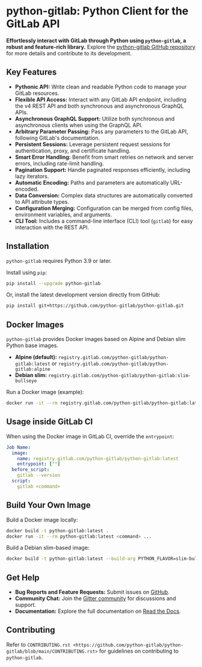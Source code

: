 # python-gitlab: Python Client for the GitLab API

**Effortlessly interact with GitLab through Python using `python-gitlab`, a robust and feature-rich library.** Explore the [python-gitlab GitHub repository](https://github.com/python-gitlab/python-gitlab) for more details and contribute to its development.

## Key Features

*   **Pythonic API:** Write clean and readable Python code to manage your GitLab resources.
*   **Flexible API Access:** Interact with any GitLab API endpoint, including the v4 REST API and both synchronous and asynchronous GraphQL APIs.
*   **Asynchronous GraphQL Support:** Utilize both synchronous and asynchronous clients when using the GraphQL API.
*   **Arbitrary Parameter Passing:** Pass any parameters to the GitLab API, following GitLab's documentation.
*   **Persistent Sessions:** Leverage persistent request sessions for authentication, proxy, and certificate handling.
*   **Smart Error Handling:** Benefit from smart retries on network and server errors, including rate-limit handling.
*   **Pagination Support:** Handle paginated responses efficiently, including lazy iterators.
*   **Automatic Encoding:**  Paths and parameters are automatically URL-encoded.
*   **Data Conversion:** Complex data structures are automatically converted to API attribute types.
*   **Configuration Merging:** Configuration can be merged from config files, environment variables, and arguments.
*   **CLI Tool:** Includes a command-line interface (CLI) tool (`gitlab`) for easy interaction with the REST API.

## Installation

`python-gitlab` requires Python 3.9 or later.

Install using `pip`:

```bash
pip install --upgrade python-gitlab
```

Or, install the latest development version directly from GitHub:

```bash
pip install git+https://github.com/python-gitlab/python-gitlab.git
```

## Docker Images

`python-gitlab` provides Docker images based on Alpine and Debian slim Python base images.

*   **Alpine (default):** `registry.gitlab.com/python-gitlab/python-gitlab:latest` or `registry.gitlab.com/python-gitlab/python-gitlab:alpine`
*   **Debian slim:** `registry.gitlab.com/python-gitlab/python-gitlab:slim-bullseye`

Run a Docker image (example):

```bash
docker run -it --rm registry.gitlab.com/python-gitlab/python-gitlab:latest <command> ...
```

## Usage inside GitLab CI

When using the Docker image in GitLab CI, override the `entrypoint`:

```yaml
Job Name:
  image:
    name: registry.gitlab.com/python-gitlab/python-gitlab:latest
    entrypoint: [""]
  before_script:
    gitlab --version
  script:
    gitlab <command>
```

## Build Your Own Image

Build a Docker image locally:

```bash
docker build -t python-gitlab:latest .
docker run -it --rm python-gitlab:latest <command> ...
```

Build a Debian slim-based image:

```bash
docker build -t python-gitlab:latest --build-arg PYTHON_FLAVOR=slim-bullseye .
```

## Get Help

*   **Bug Reports and Feature Requests:** Submit issues on [GitHub](https://github.com/python-gitlab/python-gitlab/issues).
*   **Community Chat:** Join the [Gitter community](https://gitter.im/python-gitlab/Lobby) for discussions and support.
*   **Documentation:**  Explore the full documentation on [Read the Docs](http://python-gitlab.readthedocs.org/en/stable/).

## Contributing

Refer to `CONTRIBUTING.rst <https://github.com/python-gitlab/python-gitlab/blob/main/CONTRIBUTING.rst>` for guidelines on contributing to `python-gitlab`.